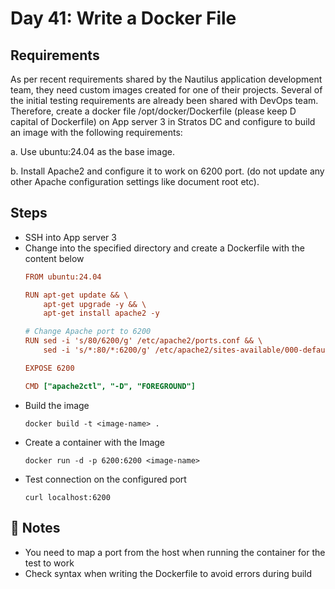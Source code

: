 # Day 41: Write a Docker File

## Requirements
As per recent requirements shared by the Nautilus application development team, they need custom images created for one of their projects. Several of the initial testing requirements are already been shared with DevOps team. Therefore, create a docker file /opt/docker/Dockerfile (please keep D capital of Dockerfile) on App server 3 in Stratos DC and configure to build an image with the following requirements:

a. Use ubuntu:24.04 as the base image.

b. Install Apache2 and configure it to work on 6200 port. (do not update any other Apache configuration settings like document root etc).

## Steps
- SSH into App server 3
- Change into the specified directory and create a Dockerfile with the content below
  ```ini
  FROM ubuntu:24.04

  RUN apt-get update && \
      apt-get upgrade -y && \
      apt-get install apache2 -y
  
  # Change Apache port to 6200
  RUN sed -i 's/80/6200/g' /etc/apache2/ports.conf && \
      sed -i 's/*:80/*:6200/g' /etc/apache2/sites-available/000-default.conf
  
  EXPOSE 6200
  
  CMD ["apache2ctl", "-D", "FOREGROUND"]
  ```
- Build the image
  ```console
  docker build -t <image-name> .
  ```
- Create a container with the Image
  ```console
  docker run -d -p 6200:6200 <image-name>
  ```
- Test connection on the configured port
  ```console
  curl localhost:6200
  ```

## 📝 Notes
- You need to map a port from the host when running the container for the test to work
- Check syntax when writing the Dockerfile to avoid errors during build
